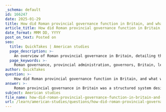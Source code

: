 ```yaml
---
_schema: default
id: 166247
date: 2025-01-29
title: How did Roman provincial governance function in Britain, and what was the role of governors?
article_title: How did Roman provincial governance function in Britain, and what was the role of governors?
date_format: MMM DD, YYYY
post_on_text: Posted on
seo:
  title: QuickTakes | American studies
  page_description: >-
    An overview of Roman provincial governance in Britain, detailing the role and responsibilities of governors in maintaining order, collecting taxes, administering justice, and fostering cultural integration.
  page_keywords: >-
    Roman governance, provincial administration, governors, Britain, leadership, tax collection, legal administration, military command, cultural integration, infrastructure development, local councils, indigenous population, Roman law, public works, hybrid culture
author: QuickTakes
question: >-
    How did Roman provincial governance function in Britain, and what was the role of governors?
answer: >-
    Roman provincial governance in Britain was a structured system designed to maintain order, collect taxes, and implement Roman laws in the conquered territory. The governance model was characterized by the appointment of governors, who played a crucial role in the administration of the province.\n\n### Role of Governors\n\n1. **Appointment and Authority**: Governors were typically appointed by the emperor and held significant authority over the province. They were responsible for the overall administration, including military command, judicial functions, and financial management.\n\n2. **Maintaining Order**: One of the primary responsibilities of governors was to maintain peace and order within the province. This involved overseeing the local military forces, managing conflicts, and ensuring that Roman law was upheld.\n\n3. **Tax Collection**: Governors were tasked with the collection of taxes, which were essential for funding the Roman military and administrative apparatus. They implemented tax policies and ensured compliance among the local population.\n\n4. **Legal Administration**: Governors had judicial powers and were responsible for administering justice. They presided over legal cases, often integrating local customs with Roman law to facilitate governance and maintain local support.\n\n5. **Cultural Integration**: The governance structure allowed for a degree of local autonomy, which was crucial for integrating diverse cultures within the empire. Governors often worked with local elites and councils to promote Roman customs and practices while respecting local traditions.\n\n6. **Infrastructure Development**: Governors oversaw public works and infrastructure projects, such as the construction of roads, baths, and public buildings. This not only improved communication and trade but also reinforced Roman presence and influence in the province.\n\n### Administrative Structure\n\nThe provincial administration in Britain was organized into smaller administrative units, each overseen by the governor. Local councils, composed of local elites, assisted in governance, providing a link between the Roman authorities and the indigenous population. This system facilitated the integration of local practices into the Roman governance framework, promoting stability and cooperation.\n\n### Conclusion\n\nIn summary, Roman provincial governance in Britain was characterized by a hierarchical structure led by governors who were responsible for maintaining order, collecting taxes, administering justice, and fostering cultural integration. This governance model not only ensured Roman control over the province but also facilitated the development of a hybrid culture that blended Roman and local traditions.
subject: American studies
file_name: how-did-roman-provincial-governance-function-in-britain-and-what-was-the-role-of-governors.md
url: /learn/american-studies/questions/how-did-roman-provincial-governance-function-in-britain-and-what-was-the-role-of-governors
---
```


&nbsp;